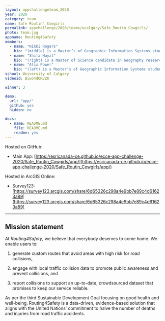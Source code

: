 ```yaml
---
layout: appchallengeteam_2020
year: 2020
category: team
name: Safe Routin' Cowgirls
permalink: appchallenge/2020/teams/ucalgary/Safe_Routin_Cowgirls/
photo: team.jpg
appname: Routing4Safety
members:
  - name: "Nikki Rogers"
    bio: "(middle) is a Master’s of Geographic Information Systems student researching the role of spatial analysis in understanding factors influencing pedestrian collisions. She believes that studying the spatial component of collisions is vital to improving commuter safety. She is passionate about equity in open data access across communities, municipalities, and regions. In her spare time she loves bike riding, traveling, and spending time with family"
  - name: "Shifa Hayat"
    bio: "(right) is a Master of Science candidate in Geography researching how access to communities can be improved for people with mobility-related disability. Her past work has included using GIS technology and geospatial data to map accessible mobility features, assess sidewalk connectivity, and produce an access map for the university. Shifa is committed to making our built environment accessible for people with disability and volunteers on the City of Calgary Access Design Sub-committee. Shifa loves to spend her free time travelling with family, cooking up new recipes, or cuddling with her cats."
  - name: "Alix Power"
    bio: "(left) is a Master’s of Geographic Information Systems student studying predictive habitat modeling. She came to Calgary from Atlantic Canada, where she studied Biology and GIS, having also obtained an advanced diploma in geographic sciences with a GIS concentration. Alix has specific expertise in space-time analysis, which she was able to contribute to the creation of our application. In her spare time she loves to travel, hike, spend time near the ocean, and try new foods. "
school: University of Calgary
videoid: Biwo4dORvZU

winner: 3

demo:
  url: "app/"
  github: yes
  hidden: no

docs:
  - name: README.md
    file: README.md
    readme: yes
---
```


Hosted on GitHub:

- Main App: [https://esricanada-ce.github.io/ecce-app-challenge-2020/Safe_Routin_Cowgirls/app/](https://esricanada-ce.github.io/ecce-app-challenge-2020/Safe_Routin_Cowgirls/app/)

Hosted in ArcGIS Online:

- Survey123: [https://survey123.arcgis.com/share/6d65326c298a4e9bb7e89c4d61623a89](https://survey123.arcgis.com/share/6d65326c298a4e9bb7e89c4d61623a89)

---

## Mission statement

At *Routing4Safety*, we believe that everybody deserves to come home. We enable users to:

1) generate custom routes that avoid areas with high risk for road collisions,

2) engage with local traffic collision data to promote public awareness and prevent collisions, and

3) report collisions to support an up-to-date, crowdsourced dataset that promises to keep our service reliable.

As per the third Sustainable Development Goal focusing on good health and well-being, Routing4Safety is a data-driven, evidence-based solution that aligns with the United Nations’ commitment to halve the number of deaths and injuries from road traffic accidents.
